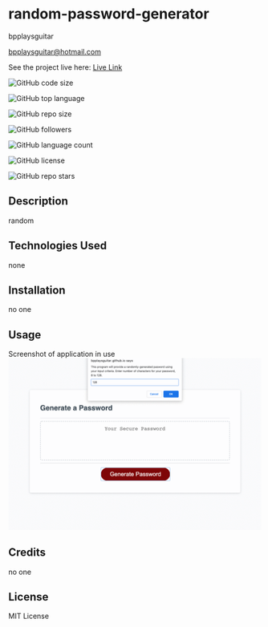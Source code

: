 # random-password-generator

  bpplaysguitar  
  
  bpplaysguitar@hotmail.com


  See the project live here:
  [Live Link](https://bpplaysguitar.github.io/random-password-generator)

  ![GitHub code size](https://img.shields.io/github/languages/code-size/bpplaysguitar/random-password-generator?color=FF0000&logo=GitHub&logoColor=FF0000&style=for-the-badge)  

  ![GitHub top language](https://img.shields.io/github/languages/top/bpplaysguitar/random-password-generator?color=FF7F00&logo=GitHub&logoColor=FF7F00&style=for-the-badge)  

  ![GitHub repo size](https://img.shields.io/github/repo-size/bpplaysguitar/random-password-generator?color=FFFF00&logo=GitHub&logoColor=FFFF00&style=for-the-badge)  

  ![GitHub followers](https://img.shields.io/github/followers/bpplaysguitar?color=00FF00&logo=GitHub&logoColor=00FF00&style=for-the-badge)  

  ![GitHub language count](https://img.shields.io/github/languages/count/bpplaysguitar/random-password-generator?color=0000FF&logo=GitHub&logoColor=0000FF&style=for-the-badge)  

  ![GitHub license](https://img.shields.io/github/license/bpplaysguitar/random-password-generator?color=2E2B5F&logo=GitHub&logoColor=2E2B5F&style=for-the-badge)  

  ![GitHub repo stars](https://img.shields.io/github/stars/bpplaysguitar/random-password-generator?color=8B00FF&logo=GitHub&logoColor=8B00FF&style=for-the-badge)  

      
  ## Description
  random
      

  ## Technologies Used
  none
      
      
  ## Installation
  no one
      

  ## Usage
  Screenshot of application in use
  ![random-password-generator](https://github.com/bpplaysguitar/random-password-generator/raw/main/assets/images/random-password-generator.gif)
      
      
  ## Credits
  no one
      

  ## License
  MIT License
